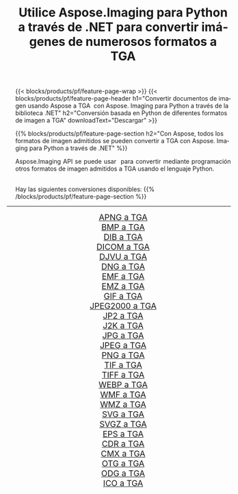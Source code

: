 ﻿---
title: Utilice Aspose.Imaging para Python a través de .NET para convertir imágenes de numerosos formatos a TGA 
weight: 3920
url: /es/python-net/conversion/to/tga/ 
lang: es
langdirlevel: 2
locales: zh-hans,ja,it,ru,de,es,fr,nl,id,lt,pl,pt,vi,tr,ko,zh-hant,ar,hi,th,sv,cs,uk,he
description: Puede usar Aspose.Imaging para Python a través de la biblioteca .NET para convertir una variedad de formatos a TGA
---

{{< blocks/products/pf/feature-page-wrap >}}
{{< blocks/products/pf/feature-page-header h1="Convertir documentos de imagen usando Aspose a TGA  con Aspose. Imaging para Python a través de la biblioteca .NET" h2="Conversión basada en Python de diferentes formatos de imagen a TGA" downloadText="Descargar" >}}


{{% blocks/products/pf/feature-page-section  h2="Con Aspose, todos los formatos de imagen admitidos se pueden convertir a TGA con Aspose. Imaging para Python a través de .NET" %}}
<p align=justify>Aspose.Imaging API se puede usar  para convertir mediante programación otros formatos de imagen admitidos a TGA usando el lenguaje Python.</p>
<br/>
Hay las siguientes conversiones disponibles:
{{% /blocks/products/pf/feature-page-section %}}
<div class="container-fluid productfamilypage bg-gray">
    <div class="convertypes bg-gray agp-content section">
        <div class="container">
		<hr style="margin-left:-20px;"/>
		<div class="row other-converters" style="gap: 10px;font-size: 19px;text-align:center;">
		    <div class='col-md-2 other-converter remove-lp remove-rp'><a href="/imaging/es/python-net/conversion/apng-to-tga/" style="padding:15px;">APNG a TGA</a></div>
<div class='col-md-2 other-converter remove-lp remove-rp'><a href="/imaging/es/python-net/conversion/bmp-to-tga/" style="padding:15px;">BMP a TGA</a></div>
<div class='col-md-2 other-converter remove-lp remove-rp'><a href="/imaging/es/python-net/conversion/dib-to-tga/" style="padding:15px;">DIB a TGA</a></div>
<div class='col-md-2 other-converter remove-lp remove-rp'><a href="/imaging/es/python-net/conversion/dicom-to-tga/" style="padding:15px;">DICOM a TGA</a></div>
<div class='col-md-2 other-converter remove-lp remove-rp'><a href="/imaging/es/python-net/conversion/djvu-to-tga/" style="padding:15px;">DJVU a TGA</a></div>
<div class='col-md-2 other-converter remove-lp remove-rp'><a href="/imaging/es/python-net/conversion/dng-to-tga/" style="padding:15px;">DNG a TGA</a></div>
<div class='col-md-2 other-converter remove-lp remove-rp'><a href="/imaging/es/python-net/conversion/emf-to-tga/" style="padding:15px;">EMF a TGA</a></div>
<div class='col-md-2 other-converter remove-lp remove-rp'><a href="/imaging/es/python-net/conversion/emz-to-tga/" style="padding:15px;">EMZ a TGA</a></div>
<div class='col-md-2 other-converter remove-lp remove-rp'><a href="/imaging/es/python-net/conversion/gif-to-tga/" style="padding:15px;">GIF a TGA</a></div>
<div class='col-md-2 other-converter remove-lp remove-rp'><a href="/imaging/es/python-net/conversion/jpeg2000-to-tga/" style="padding:15px;">JPEG2000 a TGA</a></div>
<div class='col-md-2 other-converter remove-lp remove-rp'><a href="/imaging/es/python-net/conversion/jp2-to-tga/" style="padding:15px;">JP2 a TGA</a></div>
<div class='col-md-2 other-converter remove-lp remove-rp'><a href="/imaging/es/python-net/conversion/j2k-to-tga/" style="padding:15px;">J2K a TGA</a></div>
<div class='col-md-2 other-converter remove-lp remove-rp'><a href="/imaging/es/python-net/conversion/jpg-to-tga/" style="padding:15px;">JPG a TGA</a></div>
<div class='col-md-2 other-converter remove-lp remove-rp'><a href="/imaging/es/python-net/conversion/jpeg-to-tga/" style="padding:15px;">JPEG a TGA</a></div>
<div class='col-md-2 other-converter remove-lp remove-rp'><a href="/imaging/es/python-net/conversion/png-to-tga/" style="padding:15px;">PNG a TGA</a></div>
<div class='col-md-2 other-converter remove-lp remove-rp'><a href="/imaging/es/python-net/conversion/tif-to-tga/" style="padding:15px;">TIF a TGA</a></div>
<div class='col-md-2 other-converter remove-lp remove-rp'><a href="/imaging/es/python-net/conversion/tiff-to-tga/" style="padding:15px;">TIFF a TGA</a></div>
<div class='col-md-2 other-converter remove-lp remove-rp'><a href="/imaging/es/python-net/conversion/webp-to-tga/" style="padding:15px;">WEBP a TGA</a></div>
<div class='col-md-2 other-converter remove-lp remove-rp'><a href="/imaging/es/python-net/conversion/wmf-to-tga/" style="padding:15px;">WMF a TGA</a></div>
<div class='col-md-2 other-converter remove-lp remove-rp'><a href="/imaging/es/python-net/conversion/wmz-to-tga/" style="padding:15px;">WMZ a TGA</a></div>
<div class='col-md-2 other-converter remove-lp remove-rp'><a href="/imaging/es/python-net/conversion/svg-to-tga/" style="padding:15px;">SVG a TGA</a></div>
<div class='col-md-2 other-converter remove-lp remove-rp'><a href="/imaging/es/python-net/conversion/svgz-to-tga/" style="padding:15px;">SVGZ a TGA</a></div>
<div class='col-md-2 other-converter remove-lp remove-rp'><a href="/imaging/es/python-net/conversion/eps-to-tga/" style="padding:15px;">EPS a TGA</a></div>
<div class='col-md-2 other-converter remove-lp remove-rp'><a href="/imaging/es/python-net/conversion/cdr-to-tga/" style="padding:15px;">CDR a TGA</a></div>
<div class='col-md-2 other-converter remove-lp remove-rp'><a href="/imaging/es/python-net/conversion/cmx-to-tga/" style="padding:15px;">CMX a TGA</a></div>
<div class='col-md-2 other-converter remove-lp remove-rp'><a href="/imaging/es/python-net/conversion/otg-to-tga/" style="padding:15px;">OTG a TGA</a></div>
<div class='col-md-2 other-converter remove-lp remove-rp'><a href="/imaging/es/python-net/conversion/odg-to-tga/" style="padding:15px;">ODG a TGA</a></div>
<div class='col-md-2 other-converter remove-lp remove-rp'><a href="/imaging/es/python-net/conversion/ico-to-tga/" style="padding:15px;">ICO a TGA</a></div>
                </div>
        </div>
    </div>
</div>
<br/>

